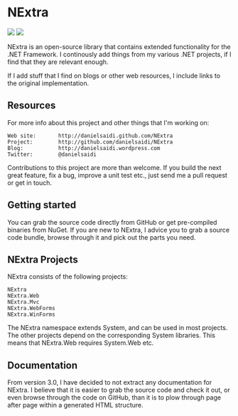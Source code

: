 NExtra
======

[![](https://img.shields.io/nuget/v/Nextra.svg)](https://www.nuget.org/packages/NExtra/)
[![](https://img.shields.io/nuget/dt/NExtra.svg)](https://www.nuget.org/packages/NExtra/)

NExtra is an open-source library that contains extended functionality
for the .NET Framework. I continously add things from my various .NET
projects, if I find that they are relevant enough.

If I add stuff that I find on blogs or other web resources, I include
links to the original implementation.


Resources
---------

For more info about this project and other things that I'm working on:

	Web site:		http://danielsaidi.github.com/NExtra
	Project:		http://github.com/danielsaidi/NExtra
	Blog:			http://danielsaidi.wordpress.com
	Twitter:		@danielsaidi
	
Contributions to this project are more than welcome. If you build the
next great feature, fix a bug, improve a unit test etc., just send me
a pull request or get in touch.


Getting started
---------------

You can grab the source code directly from GitHub or get pre-compiled
binaries from NuGet. If you are new to NExtra, I advice you to grab a
source code bundle, browse through it and pick out the parts you need.


NExtra Projects
---------------

NExtra consists of the following projects:

	NExtra
	NExtra.Web
	NExtra.Mvc
	NExtra.WebForms
	NExtra.WinForms
	
The NExtra namespace extends System, and can be used in most projects.
The other projects depend on the corresponding System libraries. This
means that NExtra.Web requires System.Web etc.


Documentation
-------------

From version 3.0, I have decided to not extract any documentation for
NExtra. I believe that it is easier to grab the source code and check
it out, or even browse through the code on GitHub, than it is to plow
through page after page within a generated HTML structure.

